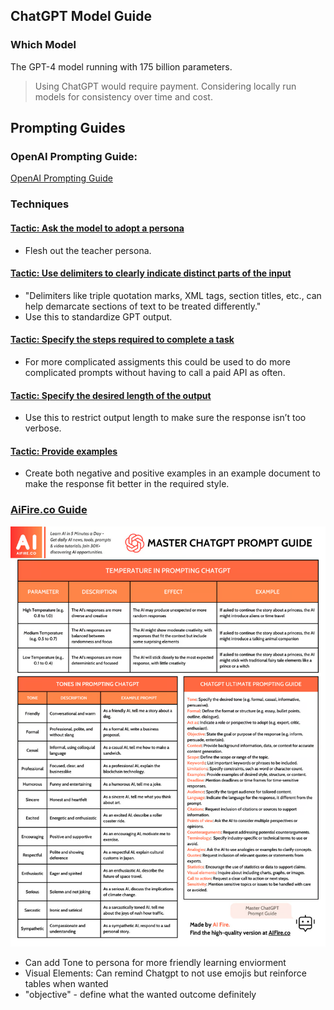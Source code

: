## ChatGPT Model Guide

### Which Model
The GPT-4 model running with 175 billion parameters.

> Using ChatGPT would require payment. Considering locally run models for consistency over time and cost.

## Prompting Guides

### OpenAI Prompting Guide:

[OpenAI Prompting Guide](https://platform.openai.com/docs/guides/prompt-engineering)

### Techniques

#### [Tactic: Ask the model to adopt a persona](https://platform.openai.com/docs/guides/prompt-engineering#tactic-ask-the-model-to-adopt-a-persona)
- Flesh out the teacher persona.

#### [Tactic: Use delimiters to clearly indicate distinct parts of the input](https://platform.openai.com/docs/guides/prompt-engineering#tactic-ask-the-model-to-adopt-a-persona)
- "Delimiters like triple quotation marks, XML tags, section titles, etc., can help demarcate sections of text to be treated differently."
- Use this to standardize GPT output.

#### [Tactic: Specify the steps required to complete a task](https://platform.openai.com/docs/guides/prompt-engineering#tactic-specify-the-steps-required-to-complete-a-task)
- For more complicated assigments this could be used to do more complicated prompts without having to call a paid API as often. 

#### [Tactic: Specify the desired length of the output](https://platform.openai.com/docs/guides/prompt-engineering#tactic-specify-the-desired-length-of-the-output)
- Use this to restrict output length to make sure the response isn’t too verbose.

#### [Tactic: Provide examples](https://platform.openai.com/docs/guides/prompt-engineering#tactic-provide-examples)
- Create both negative and positive examples in an example document to make the response fit better in the required style.



### [AiFire.co Guide](https://www.aifire.co/p/top-ai-cheatsheets-2024#43-master-chat-gpt-prompt-guide)
![AI Fire Master Chatgpt prompt guide](image.png)

- Can add Tone to persona for more friendly learning enviorment
- Visual Elements: Can remind Chatgpt to not use emojis but reinforce tables when wanted
- "objective" - define what the wanted outcome definitely